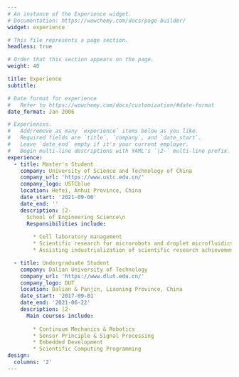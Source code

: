 ```yaml
---
# An instance of the Experience widget.
# Documentation: https://wowchemy.com/docs/page-builder/
widget: experience

# This file represents a page section.
headless: true

# Order that this section appears on the page.
weight: 40

title: Experience
subtitle:

# Date format for experience
#   Refer to https://wowchemy.com/docs/customization/#date-format
date_format: Jan 2006

# Experiences.
#   Add/remove as many `experience` items below as you like.
#   Required fields are `title`, `company`, and `date_start`.
#   Leave `date_end` empty if it's your current employer.
#   Begin multi-line descriptions with YAML's `|2-` multi-line prefix.
experience:
  - title: Master's Student
    company: University of Science and Technology of China
    company_url: 'https://www.ustc.edu.cn/'
    company_logo: USTCblue
    location: Hefei, Anhui Province, China
    date_start: '2021-09-06'
    date_end: ''
    description: |2-
      School of Engineering Science\n
      Responsibilities include:
        
        * Cell laboratory management
        * Scientific research for microrobots and droplet microfluidics
        * Assisting industrialization of scientific research achievements

  - title: Undergraduate Student
    company: Dalian University of Technology
    company_url: 'https://www.dlut.edu.cn/'
    company_logo: DUT
    location: Dalian & Panjin, Liaoning Province, China
    date_start: '2017-09-01'
    date_end: '2021-06-22'
    description: |2-
      Main courses include:
        
        * Continuum Mechanics & Robotics
        * Sensor Principle & Signal Processing
        * Embedded Development
        * Scientific Computing Programming
design:
  columns: '2'
---
```

